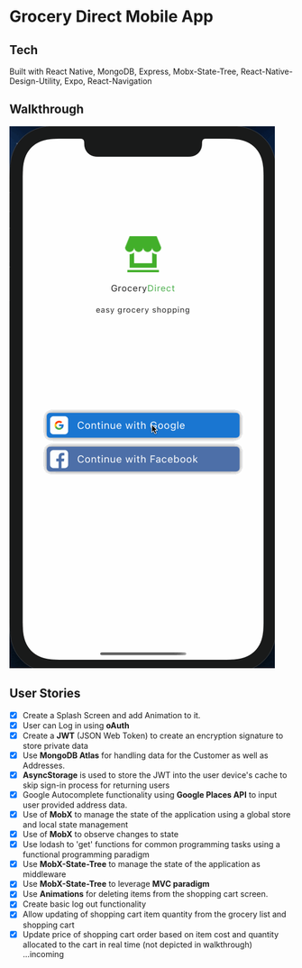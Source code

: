 # Grocery Direct Mobile App

## Tech
Built with React Native, MongoDB, Express, Mobx-State-Tree, React-Native-Design-Utility, Expo, React-Navigation

## Walkthrough
<img src='misc/grocerydirect.gif' title='Main User Flow' alt='Main Walkthrough' />

## User Stories
- [x] Create a Splash Screen and add Animation to it.
- [x] User can Log in using **oAuth**
- [x] Create a **JWT** (JSON Web Token) to create an encryption signature to store private data
- [x] Use **MongoDB Atlas** for handling data for the Customer as well as Addresses.
- [x] **AsyncStorage** is used to store the JWT into the user device's cache to skip sign-in process for returning users
- [x] Google Autocomplete functionality using **Google Places API** to input user provided address data.
- [x] Use of **MobX** to manage the state of the application using a global store and local state management
- [x] Use of **MobX** to observe changes to state
- [x] Use lodash to 'get' functions for common programming tasks using a functional programming paradigm
- [x] Use **MobX-State-Tree** to manage the state of the application as middleware
- [x] Use **MobX-State-Tree** to leverage **MVC paradigm**
- [x] Use **Animations** for deleting items from the shopping cart screen.
- [x] Create basic log out functionality
- [x] Allow updating of shopping cart item quantity from the grocery list and shopping cart
- [x] Update price of shopping cart order based on item cost and quantity allocated to the cart in real time (not depicted in walkthrough)
 ...incoming
